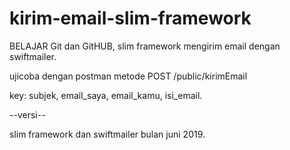 # kirim-email-slim-framework
BELAJAR Git dan GitHUB,
slim framework mengirim email dengan swiftmailer.

ujicoba dengan postman metode POST
/public/kirimEmail

key:
subjek,
email_saya,
email_kamu,
isi_email.

--versi-- 

slim framework dan swiftmailer bulan juni 2019.

